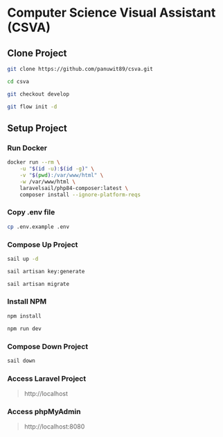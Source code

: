 # Computer Science Visual Assistant (CSVA)

## Clone Project
```bash
git clone https://github.com/panuwit89/csva.git
```
```bash
cd csva
```
```bash
git checkout develop
```
```bash
git flow init -d
```

## Setup Project
### Run Docker
```bash
docker run --rm \
    -u "$(id -u):$(id -g)" \
    -v "$(pwd):/var/www/html" \
    -w /var/www/html \
    laravelsail/php84-composer:latest \
    composer install --ignore-platform-reqs
```
### Copy .env file
```bash
cp .env.example .env
```
### Compose Up Project
```bash
sail up -d
```
```bash
sail artisan key:generate
```
```bash
sail artisan migrate
```
### Install NPM
```bash
npm install
```
```bash
npm run dev
```
### Compose Down Project
```bash
sail down
```
### Access Laravel Project
> http://localhost
### Access phpMyAdmin
> http://localhost:8080
